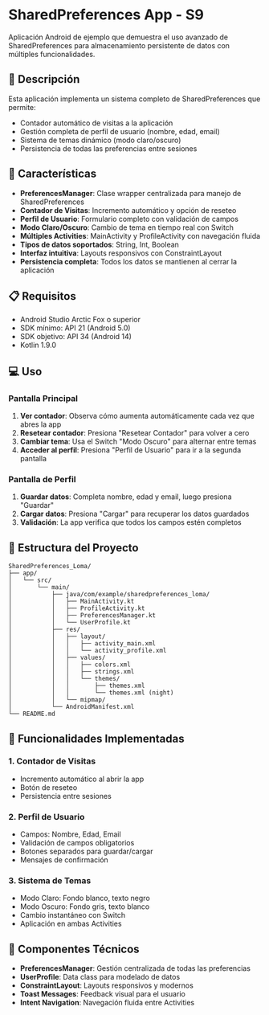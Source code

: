 # **SharedPreferences App - S9**

Aplicación Android de ejemplo que demuestra el uso avanzado de SharedPreferences para almacenamiento persistente de datos con múltiples funcionalidades.

## **📱 Descripción**

Esta aplicación implementa un sistema completo de SharedPreferences que permite:
* Contador automático de visitas a la aplicación
* Gestión completa de perfil de usuario (nombre, edad, email)
* Sistema de temas dinámico (modo claro/oscuro)
* Persistencia de todas las preferencias entre sesiones

## **🚀 Características**

* **PreferencesManager**: Clase wrapper centralizada para manejo de SharedPreferences
* **Contador de Visitas**: Incremento automático y opción de reseteo
* **Perfil de Usuario**: Formulario completo con validación de campos
* **Modo Claro/Oscuro**: Cambio de tema en tiempo real con Switch
* **Múltiples Activities**: MainActivity y ProfileActivity con navegación fluida
* **Tipos de datos soportados**: String, Int, Boolean
* **Interfaz intuitiva**: Layouts responsivos con ConstraintLayout
* **Persistencia completa**: Todos los datos se mantienen al cerrar la aplicación

## **📋 Requisitos**

* Android Studio Arctic Fox o superior
* SDK mínimo: API 21 (Android 5.0)
* SDK objetivo: API 34 (Android 14)
* Kotlin 1.9.0


## **💻 Uso**

### **Pantalla Principal**
1. **Ver contador**: Observa cómo aumenta automáticamente cada vez que abres la app
2. **Resetear contador**: Presiona "Resetear Contador" para volver a cero
3. **Cambiar tema**: Usa el Switch "Modo Oscuro" para alternar entre temas
4. **Acceder al perfil**: Presiona "Perfil de Usuario" para ir a la segunda pantalla

### **Pantalla de Perfil**
1. **Guardar datos**: Completa nombre, edad y email, luego presiona "Guardar"
2. **Cargar datos**: Presiona "Cargar" para recuperar los datos guardados
3. **Validación**: La app verifica que todos los campos estén completos

## **📂 Estructura del Proyecto**

```
SharedPreferences_Loma/
├── app/
│   └── src/
│       └── main/
│           ├── java/com/example/sharedpreferences_loma/
│           │   ├── MainActivity.kt
│           │   ├── ProfileActivity.kt
│           │   ├── PreferencesManager.kt
│           │   └── UserProfile.kt
│           ├── res/
│           │   ├── layout/
│           │   │   ├── activity_main.xml
│           │   │   └── activity_profile.xml
│           │   ├── values/
│           │   │   ├── colors.xml
│           │   │   ├── strings.xml
│           │   │   └── themes/
│           │   │       ├── themes.xml
│           │   │       └── themes.xml (night)
│           │   └── mipmap/
│           └── AndroidManifest.xml
└── README.md
```

## **🎯 Funcionalidades Implementadas**

### **1. Contador de Visitas**
- Incremento automático al abrir la app
- Botón de reseteo
- Persistencia entre sesiones

### **2. Perfil de Usuario**
- Campos: Nombre, Edad, Email
- Validación de campos obligatorios
- Botones separados para guardar/cargar
- Mensajes de confirmación

### **3. Sistema de Temas** 
- Modo Claro: Fondo blanco, texto negro
- Modo Oscuro: Fondo gris, texto blanco
- Cambio instantáneo con Switch
- Aplicación en ambas Activities

## **🔧 Componentes Técnicos**

* **PreferencesManager**: Gestión centralizada de todas las preferencias
* **UserProfile**: Data class para modelado de datos
* **ConstraintLayout**: Layouts responsivos y modernos
* **Toast Messages**: Feedback visual para el usuario
* **Intent Navigation**: Navegación fluida entre Activities